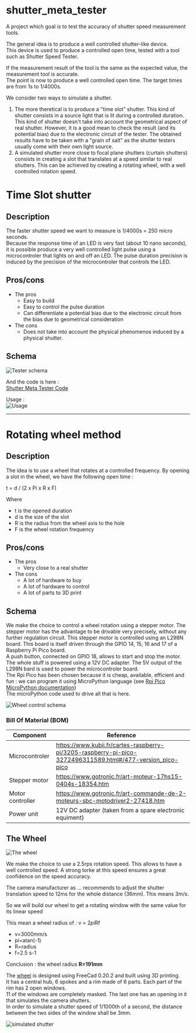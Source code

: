 # shutter_meta_tester
A project which goal is to test the accuracy of shutter speed measurement tools.  

The general idea is to produce a well controlled shutter-like device.  
This device is used to produce a controlled open time, tested with a tool such as Shutter Speed Tester.  

If the measurement result of the tool is the same as the expected value, the measurement tool is accurate.  
The point is now to produce a well controlled open time. The target times are from 1s to 1/4000s.  

We consider two ways to simulate a shutter.  
1. The more theretical is to produce a "time slot" shutter. This kind of shutter consists in a source light that is lit during a controlled duration. This kind of shutter doesn't take into account the geometrical aspect of real shutter. However, it is a good mean to check the result (and its potential bias) due to the electronic circuit of the tester. The obtained results have to be taken with a "grain of salt" as the shutter testers usually come with their own light source.  
2. A simulated shutter more close to focal plane shutters (curtain shutters) consists in creating a slot that translates at a speed similar to real shutters. This can be achieved by creating a rotating wheel, with a well controlled rotation speed.

# Time Slot shutter

## Description

The faster shutter speed we want to measure is 1/4000s = 250 micro seconds.  
Because the response time of an LED is very fast (about 10 nano seconds), it is possible produce a very well controlled light pulse using a microcontroler that lights on and off an LED. The pulse duration precision is induced by the precision of the microcontroler that controls the LED.  

## Pros/cons

- The pros
  - Easy to build
  - Easy to control the pulse duration
  - Can differentiate a potential bias due to the electronic circuit from the bias due to geometrical consideration
- The cons
  - Does not take into account the physical phenomenos induced by a physical shutter.     


## Schema  

![Tester schema](design/shutter_meta_tester_bb.png)

And the code is here :  
[Shutter Meta Tester Code](shutter_meta_tester/shutter_meta_tester.ino)

Usage :  
![Usage](design/usage.png)

---

# Rotating wheel method
## Description
The idea is to use a wheel that rotates at a controlled frequency. By opening a slot in the wheel, we have the following open time :  

t = d / (2 x Pi x R x F)  

Where  
- t is the opened duration
- d is the size of the slot
- R is the radius from the wheel axis to the hole
- F is the wheel rotation frequency
 
## Pros/cons
- The pros
  - Very close to a real shutter
- The cons
  - A lot of hardware to buy
  - A lot of hardware to control 
  - A lot of parts to 3D print
  
## Schema
We make the choice to control a wheel rotation using a stepper motor. The stepper motor has the advantage to be drivable very precisely, without any further regulation circuit. This stepper motor is controlled using an L298N board. This board is itself driven through the GPIO 14, 15, 16 and 17 of a Raspberry Pi Pico board.  
A push button, connected on GPIO 18, allows to start and stop the motor.  
The whole stuff is powered using a 12V DC adapter. The 5V output of the L298N bard is used to power the microcontroler board.  
The Rpi Pico has been chosen because it is cheap, available, efficient and fun : we can program it using MicroPython language (see [Rpi Pico MicroPython documentation](https://www.raspberrypi.com/documentation/microcontrollers/micropython.html))  
The microPython code used to drive all that is here. 

![Wheel control schema](design/WheelControl.png)

### Bill Of Material (BOM)  

| Component | Reference|
|---|---|
| Microcontroler | https://www.kubii.fr/cartes-raspberry-pi/3205-raspberry-pi-pico-3272496311589.html#/477-version_pico-pico |
| Stepper motor | https://www.gotronic.fr/art-moteur-17hs15-0404s-18354.htm |
| Motor controller  | https://www.gotronic.fr/art-commande-de-2-moteurs-sbc-motodriver2-27418.htm |
| Power unit | 12V DC adapter (taken from a spare electronic equiment) |

## The Wheel

![The wheel](design/Wheel.png)

We make the choice to use a 2.5rps rotation speed. This allows to have a well controlled speed. A strong torke at this speed ensures a great confidence on the speed accuracy.

The camera manufacturer as ... recommends to adjust the shutter translation speed to 12ms for the whole distance (36mm). This means 3m/s.

So we will build our wheel to get a rotating window with the same value for its linear speed

This mean a wheel radius of : v = 2*pi*Rf  
- v=3000mm/s
- pi=atan(-1)
- R=radius
- f=2.5 s-1  

Conclusion : the wheel radius **R=191mm**

The [wheel](design/Wheel.png) is designed using FreeCad 0.20.2 and built using 3D printing.  
It has a central hub, 6 spokes and a rim made of 6 parts. Each part of the rim has 2 open windows.  
11 of the windows are completely masked. The last one has an opening in it that simulates the camera shutters.  
In order to simulate a shutter speed of 1/1000th of a second, the distance between the two sides of the window shall be 3mm.

![simulated shutter](design/ShutterMask.png)


